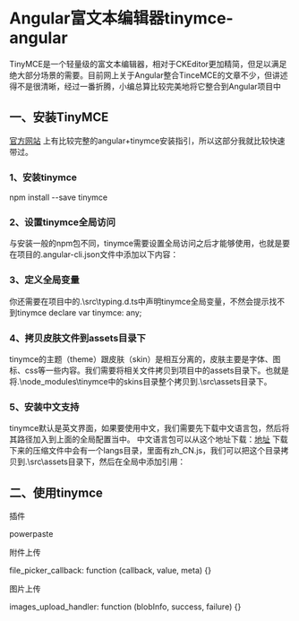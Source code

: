# Angular富文本编辑器tinymce-angular #
TinyMCE是一个轻量级的富文本编辑器，相对于CKEditor更加精简，但足以满足绝大部分场景的需要。目前网上关于Angular整合TinceMCE的文章不少，但讲述得不是很清晰，经过一番折腾，小编总算比较完美地将它整合到Angular项目中
## 一、安装TinyMCE ##
[官方网站](https://www.tiny.cloud/) 上有比较完整的angular+tinymce安装指引，所以这部分我就比较快速带过。
### 1、安装tinymce ###
npm install --save tinymce
### 2、设置tinymce全局访问 ###
与安装一般的npm包不同，tinymce需要设置全局访问之后才能够使用，也就是要在项目的.angular-cli.json文件中添加以下内容：
### 3、定义全局变量 ###
你还需要在项目中的.\src\typing.d.ts中声明tinymce全局变量，不然会提示找不到tinymce
declare var tinymce: any;

### 4、拷贝皮肤文件到assets目录下 ###
tinymce的主题（theme）跟皮肤（skin）是相互分离的，皮肤主要是字体、图标、css等一些内容。我们需要将相关文件拷贝到项目中的assets目录下。也就是将.\node_modules\tinymce中的skins目录整个拷贝到.\src\assets目录下。

### 5、安装中文支持 ###
tinymce默认是英文界面，如果要使用中文，我们需要先下载中文语言包，然后将其路径加入到上面的全局配置当中。
中文语言包可以从这个地址下载：[地址](https://www.tiny.cloud/)
下载下来的压缩文件中会有一个langs目录，里面有zh_CN.js，我们可以把这个目录拷贝到.\src\assets目录下，然后在全局中添加引用：

## 二、使用tinymce ##

插件

powerpaste

附件上传

file_picker_callback: function (callback, value, meta) {}

图片上传

images_upload_handler: function (blobInfo, success, failure) {}
